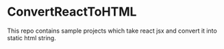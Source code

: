 # ConvertReactToHTML
This repo contains sample projects which take react jsx and convert it into static html string.
